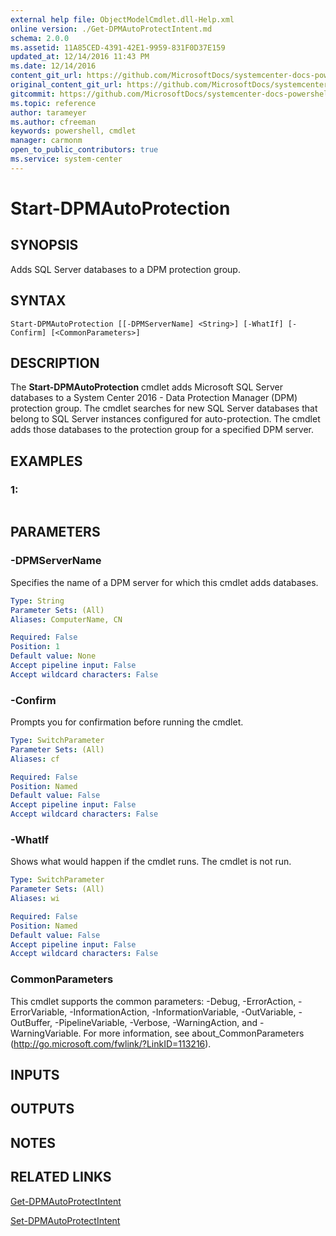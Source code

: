 ```yaml
---
external help file: ObjectModelCmdlet.dll-Help.xml
online version: ./Get-DPMAutoProtectIntent.md
schema: 2.0.0
ms.assetid: 11A85CED-4391-42E1-9959-831F0D37E159
updated_at: 12/14/2016 11:43 PM
ms.date: 12/14/2016
content_git_url: https://github.com/MicrosoftDocs/systemcenter-docs-powershell/blob/master/systemcenter-cmdlets/SystemCenter2016/DataProtectionManager/v1.0/Start-DPMAutoProtection.md
original_content_git_url: https://github.com/MicrosoftDocs/systemcenter-docs-powershell/blob/master/systemcenter-cmdlets/SystemCenter2016/DataProtectionManager/v1.0/Start-DPMAutoProtection.md
gitcommit: https://github.com/MicrosoftDocs/systemcenter-docs-powershell/blob/96cd9bd2780eb6b78c540fa00d3b8a4313e3ed40/systemcenter-cmdlets/SystemCenter2016/DataProtectionManager/v1.0/Start-DPMAutoProtection.md
ms.topic: reference
author: tarameyer
ms.author: cfreeman
keywords: powershell, cmdlet
manager: carmonm
open_to_public_contributors: true
ms.service: system-center
---
```


# Start-DPMAutoProtection

## SYNOPSIS
Adds SQL Server databases to a DPM protection group.

## SYNTAX

```
Start-DPMAutoProtection [[-DPMServerName] <String>] [-WhatIf] [-Confirm] [<CommonParameters>]
```

## DESCRIPTION
The **Start-DPMAutoProtection** cmdlet adds Microsoft SQL Server databases to a System Center 2016 - Data Protection Manager (DPM) protection group.
The cmdlet searches for new SQL Server databases that belong to SQL Server instances configured for auto-protection.
The cmdlet adds those databases to the protection group for a specified DPM server.

## EXAMPLES

### 1:
```

```

## PARAMETERS

### -DPMServerName
Specifies the name of a DPM server for which this cmdlet adds databases.

```yaml
Type: String
Parameter Sets: (All)
Aliases: ComputerName, CN

Required: False
Position: 1
Default value: None
Accept pipeline input: False
Accept wildcard characters: False
```

### -Confirm
Prompts you for confirmation before running the cmdlet.

```yaml
Type: SwitchParameter
Parameter Sets: (All)
Aliases: cf

Required: False
Position: Named
Default value: False
Accept pipeline input: False
Accept wildcard characters: False
```

### -WhatIf
Shows what would happen if the cmdlet runs.
The cmdlet is not run.

```yaml
Type: SwitchParameter
Parameter Sets: (All)
Aliases: wi

Required: False
Position: Named
Default value: False
Accept pipeline input: False
Accept wildcard characters: False
```

### CommonParameters
This cmdlet supports the common parameters: -Debug, -ErrorAction, -ErrorVariable, -InformationAction, -InformationVariable, -OutVariable, -OutBuffer, -PipelineVariable, -Verbose, -WarningAction, and -WarningVariable. For more information, see about_CommonParameters (http://go.microsoft.com/fwlink/?LinkID=113216).

## INPUTS

## OUTPUTS

## NOTES

## RELATED LINKS

[Get-DPMAutoProtectIntent](xref:SystemCenter2016/DataProtectionManager/v1.0/Get-DPMAutoProtectIntent.md)

[Set-DPMAutoProtectIntent](xref:SystemCenter2016/DataProtectionManager/v1.0/Set-DPMAutoProtectIntent.md)

